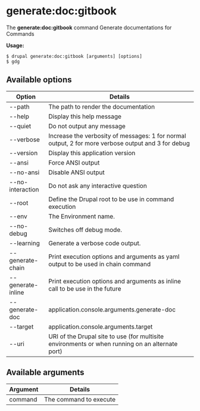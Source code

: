 # generate:doc:gitbook
The **generate:doc:gitbook** command Generate documentations for Commands

**Usage:**
```
$ drupal generate:doc:gitbook [arguments] [options] 
$ gdg  
```

## Available options
Option | Details
-------|-------------
--path | The path to render the documentation
--help | Display this help message
--quiet | Do not output any message
--verbose | Increase the verbosity of messages: 1 for normal output, 2 for more verbose output and 3 for debug
--version | Display this application version
--ansi | Force ANSI output
--no-ansi | Disable ANSI output
--no-interaction | Do not ask any interactive question
--root | Define the Drupal root to be use in command execution
--env | The Environment name.
--no-debug | Switches off debug mode.
--learning | Generate a verbose code output.
--generate-chain | Print execution options and arguments as yaml output to be used in chain command
--generate-inline | Print execution options and arguments as inline call to be use in the future
--generate-doc | application.console.arguments.generate-doc
--target | application.console.arguments.target
--uri | URI of the Drupal site to use (for multisite environments or when running on an alternate port)

## Available arguments
Argument | Details
---------|-------------
command | The command to execute
